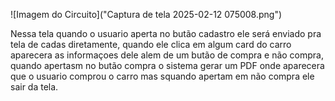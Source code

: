 ![Imagem do Circuito]("Captura de tela 2025-02-12 075008.png")

 Nessa tela quando o usuario aperta no butão cadastro ele será  enviado pra tela de cadas diretamente,
quando ele clica em algum card do carro aparecera as informaçoes dele alem de um butão de compra e não compra, 
quando apertasm no butão compra o sistema gerar um PDF onde aparecera que o usuario comprou o carro
mas squando apertam em não compra ele sair da tela.
